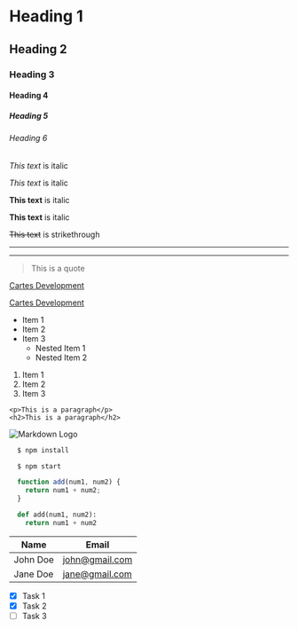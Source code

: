 <!-- Headings -->
# Heading 1
## Heading 2
### Heading 3
#### Heading 4
##### Heading 5
###### Heading 6

<!-- Italics -->
*This text* is italic

_This text_ is italic

<!-- Strong -->
**This text** is italic

__This text__ is italic

<!-- Strikethrough -->
~~This text~~ is strikethrough

<!-- Horizontal Rule -->

---
___

<!-- Blockquote -->
> This is a quote

<!-- Links -->
[Cartes Development](https://www.cartes.dev)

<!-- Title when hover -->
[Cartes Development](https://www.cartes.dev "Cartes Development")

<!-- UL -->
* Item 1
* Item 2
* Item 3
  * Nested Item 1
  * Nested Item 2

<!-- OL -->
1. Item 1
1. Item 2
1. Item 3

<!-- Inline Code Block -->
`<p>This is a paragraph</p>`  
`<h2>This is a paragraph</h2>`

<!-- Images -->
![Markdown Logo](https://markdown-here.com/img/icon256.png)


<!-- Github Markdown: Code Blocks -->
```bash
  $ npm install

  $ npm start
```

```javascript
  function add(num1, num2) {
    return num1 + num2;
  }
```

```python
  def add(num1, num2):
    return num1 + num2
```

<!--Github Markdown: Tables -->
| Name     | Email          |
| -------- | -------------- |
| John Doe | john@gmail.com |
| Jane Doe | jane@gmail.com |

<!-- Github Markdown: Task List -->
* [x] Task 1
* [x] Task 2
* [ ] Task 3